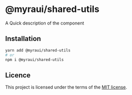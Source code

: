 # @myraui/shared-utils

A Quick description of the component

## Installation

```sh
yarn add @myraui/shared-utils
# or
npm i @myraui/shared-utils
```

## Licence

This project is licensed under the terms of the
[MIT license](https://github.com/myraui/myraui/blob/main/LICENSE).
